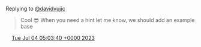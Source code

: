Replying to [@davidvujic](https://twitter.com/davidvujic/status/1675975478954401792)

> Cool 😎 When you need a hint let me know, we should add an example base

<img src="../../media/tweet.ico" width="12" /> [Tue Jul 04 05:03:40 +0000 2023](https://twitter.com/DromerDenker/status/1676094401863450624)